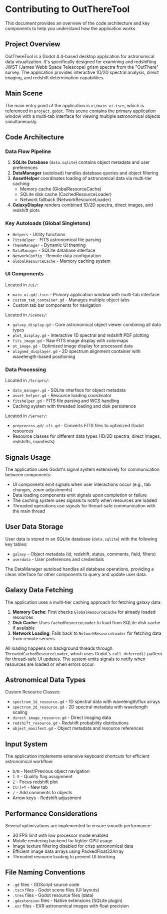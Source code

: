 # Contributing to OutThereTool

This document provides an overview of the code architecture and key components to help you understand how the application works.

## Project Overview

OutThereTool is a Godot 4.4-based desktop application for astronomical data visualization. It's specifically designed for examining and redshifting JWST (James Webb Space Telescope) grism spectra from the "OutThere" survey. The application provides interactive 1D/2D spectral analysis, direct imaging, and redshift determination capabilities.

## Main Scene

The main entry point of the application is `ui/main_ui.tscn`, which is referenced in `project.godot`. This scene contains the primary application window with a multi-tab interface for viewing multiple astronomical objects simultaneously.

## Code Architecture

### Data Flow Pipeline

1. **SQLite Database** (`data.sqlite`) contains object metadata and user preferences
2. **DataManager** (autoload) handles database queries and object filtering
3. **AssetHelper** coordinates loading of astronomical data via multi-tier caching:
   - Memory cache (GlobalResourceCache)
   - SQLite disk cache (CachedResourceLoader)
   - Network fallback (NetworkResourceLoader)
4. **GalaxyDisplay** renders combined 1D/2D spectra, direct images, and redshift plots

### Key Autoloads (Global Singletons)

- `Helpers` - Utility functions
- `FitsHelper` - FITS astronomical file parsing
- `ThemeManager` - Dynamic UI theming
- `DataManager` - SQLite database interface
- `NetworkConfig` - Remote data configuration
- `GlobalResourceCache` - Memory caching system

### UI Components

Located in `/ui/`:
- `main_ui.gd/.tscn` - Primary application window with multi-tab interface
- `custom_tab_container.gd` - Manages multiple object tabs
- Custom tab bar components for navigation

Located in `/Scenes/`:
- `galaxy_display.gd` - Core astronomical object viewer combining all data types
- `plot_display.gd` - Interactive 1D spectral and redshift PDF plotting
- `fits_image.gd` - Raw FITS image display with colormaps
- `ot_image.gd` - Optimized image display for processed data
- `aligned_displayer.gd` - 2D spectrum alignment container with wavelength-based positioning

### Data Processing

Located in `/Scripts/`:
- `data_manager.gd` - SQLite interface for object metadata
- `asset_helper.gd` - Resource loading coordinator
- `fitshelper.gd` - FITS file parsing and WCS handling
- Caching system with threaded loading and disk persistence

Located in `/Server/`:
- `preprocess.gd/.cli.gd` - Converts FITS files to optimized Godot resources
- Resource classes for different data types (1D/2D spectra, direct images, redshifts, manifests)

## Signals Usage

The application uses Godot's signal system extensively for communication between components:
- UI components emit signals when user interactions occur (e.g., tab changes, zoom adjustments)
- Data loading components emit signals upon completion or failure
- The caching system uses signals to notify when resources are loaded
- Threaded operations use signals for thread-safe communication with the main thread

## User Data Storage

User data is stored in an SQLite database (`data.sqlite`) with the following key tables:
- `galaxy` - Object metadata (id, redshift, status, comments, field, filters)
- `userdata` - User preferences and credentials

The DataManager autoload handles all database operations, providing a clean interface for other components to query and update user data.

## Galaxy Data Fetching

The application uses a multi-tier caching approach for fetching galaxy data:

1. **Memory Cache**: First checks `GlobalResourceCache` for already loaded resources
2. **Disk Cache**: Uses `CachedResourceLoader` to load from SQLite disk cache if available
3. **Network Loading**: Falls back to `NetworkResourceLoader` for fetching data from remote servers

All loading happens on background threads through `ThreadedCachedResourceLoader`, which uses Godot's `call_deferred()` pattern for thread-safe UI updates. The system emits signals to notify when resources are loaded or when errors occur.

## Astronomical Data Types

Custom Resource Classes:
- `spectrum_1d_resource.gd` - 1D spectral data with wavelength/flux arrays
- `spectrum_2d_resource.gd` - 2D spectral metadata with wavelength scaling
- `direct_image_resource.gd` - Direct imaging data
- `redshift_resource.gd` - Redshift probability distributions
- `object_manifest.gd` - Object metadata and resource references

## Input System

The application implements extensive keyboard shortcuts for efficient astronomical workflow:
- `D/N` - Next/Previous object navigation
- `1-5` - Quality flag assignment
- `Z` - Focus redshift plot
- `Ctrl+T` - New tab
- `/` - Add comments to objects
- Arrow keys - Redshift adjustment

## Performance Considerations

Several optimizations are implemented to ensure smooth performance:
- 30 FPS limit with low processor mode enabled
- Mobile rendering backend for lighter GPU usage
- Image texture filtering disabled for crisp astronomical data
- Efficient image data arrays using PackedFloat32Array
- Threaded resource loading to prevent UI blocking

## File Naming Conventions

- `.gd` files - GDScript source code
- `.tscn` files - Godot scene files (UI layouts)
- `.tres` files - Godot resource files (data)
- `.gdextension` files - Native extensions (SQLite plugin)
- `.exr` files - EXR astronomical images with float precision